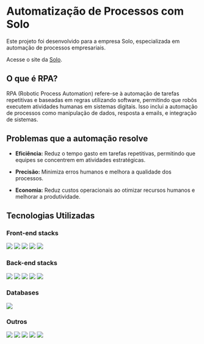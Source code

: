 # Automatização de Processos com Solo

Este projeto foi desenvolvido para a empresa Solo, especializada em automação de processos empresariais.

Acesse o site da [Solo](https://www.solosolutions.com.br).

## O que é RPA?

RPA (Robotic Process Automation) refere-se à automação de tarefas repetitivas e baseadas em regras utilizando software, permitindo que robôs executem atividades humanas em sistemas digitais. Isso inclui a automação de processos como manipulação de dados, resposta a emails, e integração de sistemas.

## Problemas que a automação resolve

- **Eficiência:** Reduz o tempo gasto em tarefas repetitivas, permitindo que equipes se concentrem em atividades estratégicas.
  
- **Precisão:** Minimiza erros humanos e melhora a qualidade dos processos.
  
- **Economia:** Reduz custos operacionais ao otimizar recursos humanos e melhorar a produtividade.

## Tecnologias Utilizadas

### Front-end stacks
<p align="left">
<img src="https://img.shields.io/badge/TypeScript-0D1117?style=for-the-badge&logo=typescript&labelColor=0D1117"/>
<img src="https://img.shields.io/badge/Shadcn%20UI-0D1117?style=for-the-badge&logo=shadcnui&labelColor=0D1117"/>
<img src="https://img.shields.io/badge/Next%20Js-0D1117?style=for-the-badge&logo=nextdotjs&labelColor=0D1117"/>
<img src="https://img.shields.io/badge/TailwindCSS-0D1117?style=for-the-badge&logo=tailwindcss&labelColor=0D1117"/>
<img src="https://img.shields.io/badge/JavaScript-0D1117?style=for-the-badge&logo=javascript&labelColor=0D1117"/>
</p>

### Back-end stacks
<p align="left">
<img src="https://img.shields.io/badge/TypeScript-0D1117?style=for-the-badge&logo=typescript&labelColor=0D1117"/>
<img src="https://img.shields.io/badge/Django-0D1117?style=for-the-badge&logo=django&labelColor=0D1117"/>
<img src="https://img.shields.io/badge/Node%20js-0D1117?style=for-the-badge&logo=nodedotjs&labelColor=0D1117"/>
<img src="https://img.shields.io/badge/JWT-0D1117?style=for-the-badge&logo=JSON%20web%20tokens&labelColor=0D1117"/>
<img src="https://img.shields.io/badge/Python-0D1117?style=for-the-badge&logo=python&labelColor=0D1117"/>
</p>

### Databases
<p align="left">
<img src="https://img.shields.io/badge/PostgreSQL-0D1117?style=for-the-badge&logo=postgresql&labelColor=0D1117"/>
</p>

### Outros
<p align="left">
<img src="https://img.shields.io/badge/AWS-0D1117?style=for-the-badge&logo=aws&labelColor=0D1117"/>
<img src="https://img.shields.io/badge/Vscode-0D1117?style=for-the-badge&logo=vscode&labelColor=0D1117"/>
<img src="https://img.shields.io/badge/Insomnia-0D1117?style=for-the-badge&logo=insomnia&labelColor=0D1117"/>
<img src="https://img.shields.io/badge/Postman-0D1117?style=for-the-badge&logo=postman&labelColor=0D1117"/>
<img src="https://img.shields.io/badge/Figma-0D1117?style=for-the-badge&logo=figma&labelColor=0D1117"/>
</p>

###
